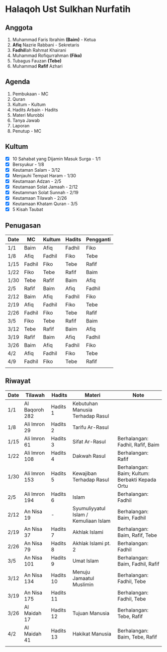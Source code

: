 # Halaqoh Ust Sulkhan Nurfatih

## Anggota
1. Muhammad Faris Ibrahim **(Baim)** - Ketua
2. **Afiq** Nazrie Rabbani - Sekretaris
3. **Fadhil**lah Rahmat Khairani
4. Muhammad Rofiqurrahman **(Fiko)**
5. Tubagus Fauzan **(Tebe)**
6. Muhammad **Rafif** Azhari

## Agenda
1. Pembukaan - MC
2. Quran
3. Kultum - Kultum
4. Hadits Arbain - Hadits
5. Materi Murobbi
6. Tanya Jawab
7. Laporan
8. Penutup - MC

## Kultum
- [x] 10 Sahabat yang Dijamin Masuk Surga - 1/1
- [x] Bersyukur - 1/8
- [x] Keutaman Salam - 3/12
- [x] Menjauhi Tempat Haram - 1/30
- [x] Keutamaan Adzan - 2/5
- [x] Keutamaan Solat Jamaah - 2/12
- [x] Keutamman Solat Sunnah - 2/19
- [x] Keutamaan Tilawah - 2/26
- [x] Keutamaan Khatam Quran - 3/5
- [x] 5 Kisah Taubat

## Penugasan
| Date | MC     | Kultum | Hadits | Pengganti |
|------|--------|--------|--------|-----------|
| 1/1  | Baim   | Afiq   | Fadhil | Fiko      |
| 1/8  | Afiq   | Fadhil | Fiko   | Tebe      |
| 1/15 | Fadhil | Fiko   | Tebe   | Rafif     |
| 1/22 | Fiko   | Tebe   | Rafif  | Baim      |
| 1/30 | Tebe   | Rafif  | Baim   | Afiq      |
| 2/5  | Rafif  | Baim   | Afiq   | Fadhil    |
| 2/12 | Baim   | Afiq   | Fadhil | Fiko      |
| 2/19 | Afiq   | Fadhil | Fiko   | Tebe      |
| 2/26 | Fadhil | Fiko   | Tebe   | Rafif     |
| 3/5  | Fiko   | Tebe   | Rafif  | Baim      |
| 3/12 | Tebe   | Rafif  | Baim   | Afiq      |
| 3/19 | Rafif  | Baim   | Afiq   | Fadhil    |
| 3/26 | Baim   | Afiq   | Fadhil | Fiko      |
| 4/2  | Afiq   | Fadhil | Fiko   | Tebe      |
| 4/9  | Fadhil | Fiko   | Tebe   | Rafif     |
|      |        |        |        |           |

## Riwayat
| Date | Tilawah        | Hadits    | Materi                                | Note                                            |
|------|----------------|-----------|---------------------------------------|-------------------------------------------------|
| 1/1  | Al Baqoroh 282 | Hadits 1  | Kebutuhan Manusia Terhadap Rasul      |                                                 |
| 1/8  | Ali Imron 29   | Hadits 2  | Tarifu Ar-Rasul                       |                                                 |
| 1/15 | Ali Imron 61   | Hadits 3  | Sifat Ar-Rasul                        | Berhalangan: Fadhil, Rafif, Baim                |
| 1/22 | Ali Imron 108  | Hadits 4  | Dakwah Rasul                          | Berhalangan: Rafif                              |
| 1/30 | Ali Imron 153  | Hadits 5  | Kewajiban Terhadap Rasul              | Berhalangan: Baim; Kultum: Berbakti Kepada Ortu |
| 2/5  | Ali Imron 194  | Hadits 6  | Islam                                 | Berhalangan: Fadhil                             |
| 2/12 | An Nisa 19     | -         | Syumuliyyatul Islam / Kemuliaan Islam | Berhalangan: Baim, Fadhil                       |
| 2/19 | An Nisa 37     | Hadits 7  | Akhlak Islami                         | Berhalangan: Baim, Rafif, Tebe                  |
| 2/26 | An Nisa 79     | Hadits 8  | Akhlak Islami pt. 2                   | Berhalangan: Fadhil                             |
| 3/5  | An Nisa 101    | Hadits 9  | Umat Islam                            | Berhalangan: Baim, Fadhil, Rafif                |
| 3/12 | An Nisa 134    | Hadits 10 | Menuju Jamaatul Muslimin              | Berhalangan: Fadhil, Tebe                       |
| 3/19 | An Nisa 175    | Hadits 11 |                                       | Berhalangan: Fadhil, Tebe                       |
| 3/26 | Al Maidah 17   | Hadits 12 | Tujuan Manusia                        | Berhalangan: Tebe, Rafif                        |
| 4/2  | Al Maidah 41   | Hadits 13 | Hakikat Manusia                       | Berhalangan: Baim, Tebe, Rafif                  |
|      |                |           |                                       |                                                 |
